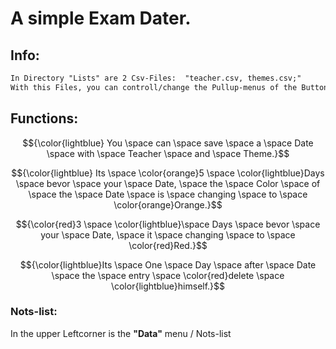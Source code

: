 # A simple Exam Dater.


## Info:
```diff
In Directory "Lists" are 2 Csv-Files:  "teacher.csv, themes.csv;"
With this Files, you can controll/change the Pullup-menus of the Buttons "Teacher" and "Theme"
```

## Functions:

$${\color{lightblue} You \space can \space save \space a \space Date \space with \space Teacher \space and \space Theme.}$$

$${\color{lightblue} Its \space \color{orange}5 \space \color{lightblue}Days \space bevor \space your \space Date, \space the \space Color \space of \space the \space Date \space is \space changing \space to \space \color{orange}Orange.}$$

$${\color{red}3 \space \color{lightblue}\space Days \space bevor \space your \space Date, \space it \space changing \space to \space \color{red}Red.}$$


$${\color{lightblue}Its \space One \space Day \space after \space Date \space the \space entry \space \color{red}delete \space \color{lightblue}himself.}$$



### Nots-list:

In the upper Leftcorner is the **"Data"** menu / Nots-list

```diff

```
